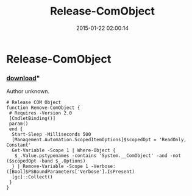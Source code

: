 ﻿---
pid:            5703
parent:         0
children:       
poster:         redyey
title:          Release-ComObject
date:           2015-01-22 02:00:14
format:         posh
---

# Release-ComObject

### [download](5703.ps1)"

Author unknown.

```posh
# Release COM Object
function Remove-ComObject {
 # Requires -Version 2.0
 [CmdletBinding()]
 param()
 end {
  Start-Sleep -Milliseconds 500
  [Management.Automation.ScopedItemOptions]$scopedOpt = 'ReadOnly, Constant'
  Get-Variable -Scope 1 | Where-Object {
   $_.Value.pstypenames -contains 'System.__ComObject' -and -not ($scopedOpt -band $_.Options)
  } | Remove-Variable -Scope 1 -Verbose:([Bool]$PSBoundParameters['Verbose'].IsPresent)
  [gc]::Collect()
 }
}
```
